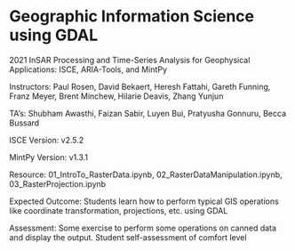 # Geographic Information Science using GDAL
2021 InSAR Processing and Time-Series Analysis for Geophysical Applications: ISCE, ARIA-Tools, and MintPy

Instructors: Paul Rosen, David Bekaert, Heresh Fattahi, Gareth Funning, Franz Meyer, Brent Minchew, Hilarie Deavis, Zhang Yunjun

TA’s: Shubham Awasthi, Faizan Sabir, Luyen Bui, Pratyusha Gonnuru, Becca Bussard

ISCE Version: v2.5.2

MintPy Version: v1.3.1

Resource: 01_IntroTo_RasterData.ipynb, 02_RasterDataManipulation.ipynb, 03_RasterProjection.ipynb

Expected Outcome: Students learn how to perform typical GIS operations like coordinate transformation, projections, etc. using GDAL

Assessment: Some exercise to perform some operations on canned data and display the output. Student self-assessment of comfort level

